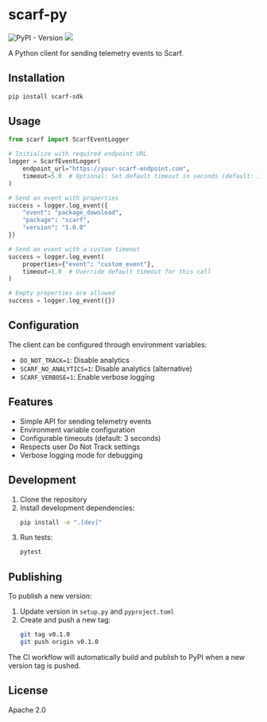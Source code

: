 # scarf-py

![PyPI - Version](https://img.shields.io/pypi/v/scarf-sdk)
<img referrerpolicy="no-referrer-when-downgrade" src="https://static.scarf.sh/a.png?x-pxid=337d6c89-63ff-4430-865b-2b0dd211eb0c" />

A Python client for sending telemetry events to Scarf.

## Installation

```bash
pip install scarf-sdk
```

## Usage

```python
from scarf import ScarfEventLogger

# Initialize with required endpoint URL
logger = ScarfEventLogger(
    endpoint_url="https://your-scarf-endpoint.com",
    timeout=5.0  # Optional: Set default timeout in seconds (default: 3.0)
)

# Send an event with properties
success = logger.log_event({
    "event": "package_download",
    "package": "scarf",
    "version": "1.0.0"
})

# Send an event with a custom timeout
success = logger.log_event(
    properties={"event": "custom_event"},
    timeout=1.0  # Override default timeout for this call
)

# Empty properties are allowed
success = logger.log_event({})
```

## Configuration

The client can be configured through environment variables:

- `DO_NOT_TRACK=1`: Disable analytics
- `SCARF_NO_ANALYTICS=1`: Disable analytics (alternative)
- `SCARF_VERBOSE=1`: Enable verbose logging

## Features

- Simple API for sending telemetry events
- Environment variable configuration
- Configurable timeouts (default: 3 seconds)
- Respects user Do Not Track settings
- Verbose logging mode for debugging

## Development

1. Clone the repository
2. Install development dependencies:
   ```bash
   pip install -e ".[dev]"
   ```
3. Run tests:
   ```bash
   pytest
   ```

## Publishing

To publish a new version:

1. Update version in `setup.py` and `pyproject.toml`
2. Create and push a new tag:
   ```bash
   git tag v0.1.0
   git push origin v0.1.0
   ```

The CI workflow will automatically build and publish to PyPI when a new version tag is pushed.

## License

Apache 2.0